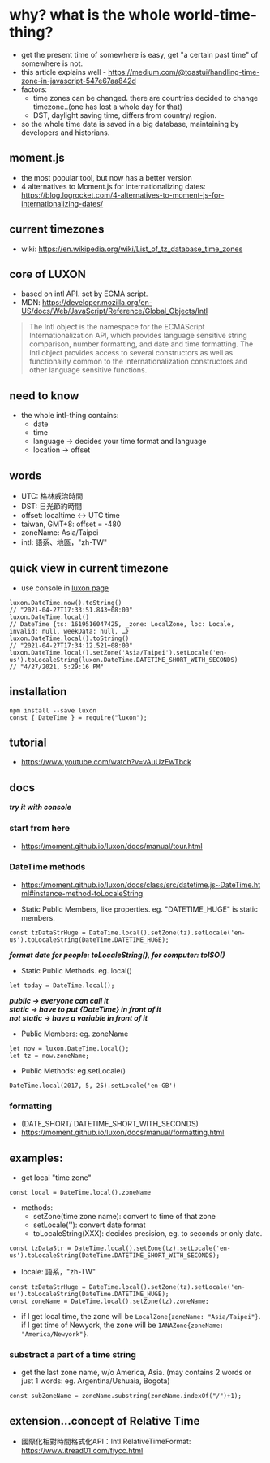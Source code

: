 # why? what is the whole world-time-thing?
- get the present time of somewhere is easy, get "a certain past time" of somewhere is not.
- this article explains well - https://medium.com/@toastui/handling-time-zone-in-javascript-547e67aa842d
- factors:
  - time zones can be changed. there are countries decided to change timezone..(one has lost a whole day for that)
  - DST, daylight saving time, differs from country/ region.
- so the whole time data is saved in a big database, maintaining by developers and historians.

## moment.js
- the most popular tool, but now has a better version
- 4 alternatives to Moment.js for internationalizing dates: https://blog.logrocket.com/4-alternatives-to-moment-js-for-internationalizing-dates/ 

## current timezones
- wiki: https://en.wikipedia.org/wiki/List_of_tz_database_time_zones

## core of LUXON
- based on intl API. set by ECMA script.
- MDN: https://developer.mozilla.org/en-US/docs/Web/JavaScript/Reference/Global_Objects/Intl

> The Intl object is the namespace for the ECMAScript Internationalization API, which provides language sensitive string comparison, number formatting, and date and time formatting. The Intl object provides access to several constructors as well as functionality common to the internationalization constructors and other language sensitive functions.

## need to know
- the whole intl-thing contains:
  - date
  - time
  - language -> decides your time format and language
  - location -> offset

## words
- UTC: 格林威治時間
- DST: 日光節約時間
- offset: localtime <-> UTC time
- taiwan, GMT+8: offset = -480
- zoneName: Asia/Taipei
- intl: 語系、地區，"zh-TW"

## quick view in current timezone
- use console in [luxon page](https://moment.github.io/luxon/docs/manual/tour.html)
```
luxon.DateTime.now().toString()
// "2021-04-27T17:33:51.843+08:00"
luxon.DateTime.local()
// DateTime {ts: 1619516047425, _zone: LocalZone, loc: Locale, invalid: null, weekData: null, …}
luxon.DateTime.local().toString()
// "2021-04-27T17:34:12.521+08:00"
luxon.DateTime.local().setZone('Asia/Taipei').setLocale('en-us').toLocaleString(luxon.DateTime.DATETIME_SHORT_WITH_SECONDS)
// "4/27/2021, 5:29:16 PM"
```

## installation
```
npm install --save luxon
const { DateTime } = require("luxon");
```

## tutorial 
- https://www.youtube.com/watch?v=vAuUzEwTbck

## docs
***try it with console***

### start from here
- https://moment.github.io/luxon/docs/manual/tour.html

### DateTime methods
- https://moment.github.io/luxon/docs/class/src/datetime.js~DateTime.html#instance-method-toLocaleString

- Static Public Members, like properties. eg. "DATETIME_HUGE" is static members.
```
const tzDataStrHuge = DateTime.local().setZone(tz).setLocale('en-us').toLocaleString(DateTime.DATETIME_HUGE); 
```
***format date for people: toLocaleString(), for computer: toISO()***

- Static Public Methods. eg. local()
```
let today = DateTime.local();
```
***public -> everyone can call it***      
***static -> have to put {DateTime} in front of it***      
***not static -> have a variable in front of it***

- Public Members: eg. zoneName
```
let now = luxon.DateTime.local();
let tz = now.zoneName;
```
- Public Methods: eg.setLocale()
```
DateTime.local(2017, 5, 25).setLocale('en-GB')
```

### formatting 
- (DATE_SHORT/ DATETIME_SHORT_WITH_SECONDS)
- https://moment.github.io/luxon/docs/manual/formatting.html  



## examples:
- get local "time zone"
```
const local = DateTime.local().zoneName
```
- methods: 
  - setZone(time zone name): convert to time of that zone
  - setLocale(''): convert date format
  - toLocaleString(XXX): decides presision, eg. to seconds or only date.
```
const tzDataStr = DateTime.local().setZone(tz).setLocale('en-us').toLocaleString(DateTime.DATETIME_SHORT_WITH_SECONDS);
```
- locale: 語系，"zh-TW"
```
const tzDataStrHuge = DateTime.local().setZone(tz).setLocale('en-us').toLocaleString(DateTime.DATETIME_HUGE);
const zoneName = DateTime.local().setZone(tz).zoneName;
```
- if I get local time, the zone will be ```LocalZone{zoneName: "Asia/Taipei"}```.     
 if I get time of Newyork, the zone will be ```IANAZone{zoneName: "America/Newyork"}```.

### substract a part of a time string
- get the last zone name, w/o America, Asia. 
(may contains 2 words or just 1 words: eg. Argentina/Ushuaia, Bogota)
```
const subZoneName = zoneName.substring(zoneName.indexOf("/")+1);
```


## extension...concept of Relative Time
- 國際化相對時間格式化API：Intl.RelativeTimeFormat: https://www.itread01.com/fiycc.html

